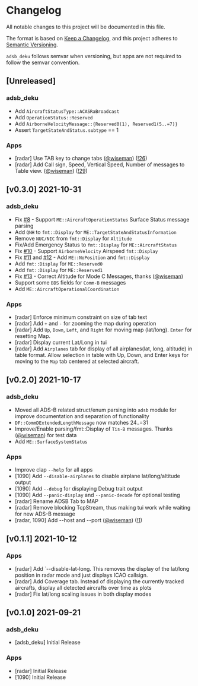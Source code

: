 # Changelog
All notable changes to this project will be documented in this file.

The format is based on [Keep a Changelog](https://keepachangelog.com/en/1.0.0/),
and this project adheres to [Semantic Versioning](https://semver.org/spec/v2.0.0.html).

`adsb_deku` follows semvar when versioning, but apps are not required to follow the semvar convention.

## [Unreleased]
### adsb_deku
- Add `AircraftStatusType::ACASRaBroadcast`
- Add `OperationStatus::Reserved`
- Add `AirborneVelocityMessage::{Reserved0(1), Reserved1(5..=7)}`
- Assert `TargetStateAndStatus.subtype` == 1

### Apps
- [radar] Use TAB key to change tabs ([@wiseman](https://github.com/wiseman)) ([!26](https://github.com/wcampbell0x2a/adsb_deku/pull/26))
- [radar] Add Call sign, Speed, Vertical Speed, Number of messages to Table view. ([@wiseman](https://github.com/wiseman)) ([!29](https://github.com/wcampbell0x2a/adsb_deku/pull/29))

## [v0.3.0] 2021-10-31
### adsb_deku
- Fix [#8](https://github.com/wcampbell0x2a/adsb_deku/issues/8) - Support `ME::AircraftOperationStatus` Surface Status message parsing
- Add `QNH` to `fmt::Display` for `ME::TargetStateAndStatusInformation`
- Remove `NUC/NIC` from `fmt::Display` for `Altitude`
- Fix/Add Emergency Status to `fmt::Display` for `ME::AircraftStatus`
- Fix [#10](https://github.com/wcampbell0x2a/adsb_deku/issues/10) - Support `AirborneVelocity` Airspeed `fmt::Display`
- Fix [#11](https://github.com/wcampbell0x2a/adsb_deku/issues/11) and [#12](https://github.com/wcampbell0x2a/adsb_deku/issues/12) - Add `ME::NoPosition` and `fmt::Display`
- Add `fmt::Display` for `ME::Reserved0`
- Add `fmt::Display` for `ME::Reserved1`
- Fix [#13](https://github.com/wcampbell0x2a/adsb_deku/issues/13) - Correct Altitude for Mode C Messages, thanks ([@wiseman](https://github.com/wiseman))
- Support some `BDS` fields for `Comm-B` messages
- Add `ME::AircraftOperationalCoordination`

### Apps
- [radar] Enforce minimum constraint on size of tab text
- [radar] Add `+` and `-` for zooming the map during operation
- [radar] Add `Up`, `Down`, `Left`, and `Right` for moving map (lat/long). `Enter` for resetting Map.
- [radar] Display current Lat/Long in tui
- [radar] Add `Airplanes` tab for display of all airplanes(lat, long, altitude) in table format.
Allow selection in table with Up, Down, and Enter keys for moving to the `Map` tab centered at selected aircraft.

## [v0.2.0] 2021-10-17
### adsb_deku
- Moved all ADS-B related struct/enum parsing into `adsb` module for improve documentation and separation of functionality
- `DF::CommDExtendedLengthMessage` now matches 24..=31
- Improve/Enable parsing/fmt::Display of `Tis-B` messages. Thanks ([@wiseman](https://github.com/wiseman)) for test data
- Add `ME::SurfaceSystemStatus`

### Apps
- Improve clap `--help` for all apps
- [1090] Add `--disable-airplanes` to disable airplane lat/long/altitude output
- [1090] Add `--debug` for displaying Debug trait output
- [1090] Add `--panic-display` and `--panic-decode` for optional testing
- [radar] Rename ADSB Tab to MAP
- [radar] Remove blocking TcpStream, thus making tui work while waiting for new ADS-B message
- [radar, 1090] Add --host and --port ([@wiseman](https://github.com/wiseman)) ([!1](https://github.com/wcampbell0x2a/adsb_deku/pull/1))

## [v0.1.1] 2021-10-12
### Apps
- [radar] Add `--disable-lat-long. This removes the display of the lat/long position in radar mode and just displays ICAO callsign.
- [radar] Add Coverage tab. Instead of displaying the currently tracked aircrafts, display all detected aircrafts over time as plots
- [radar] Fix lat/long scaling issues in both display modes

## [v0.1.0] 2021-09-21
### adsb_deku
- [adsb_deku] Initial Release

### Apps
- [radar] Initial Release
- [1090] Initial Release
